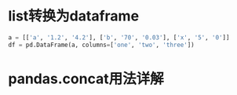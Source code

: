 # list转换为dataframe

```python
a = [['a', '1.2', '4.2'], ['b', '70', '0.03'], ['x', '5', '0']]  
df = pd.DataFrame(a, columns=['one', 'two', 'three']) 
```

# pandas.concat用法详解

[链接]: https://blog.csdn.net/Asher117/article/details/84799845

